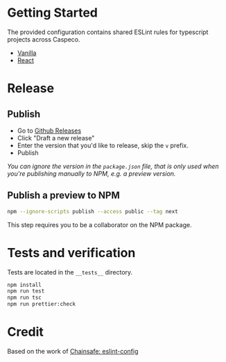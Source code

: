 # Getting Started

The provided configuration contains shared ESLint rules for typescript projects across Caspeco.

- [Vanilla](/configs/vanilla.md)
- [React](/configs/react.md)

# Release

## Publish

- Go to [Github Releases](https://github.com/Caspeco/eslint-config/releases)
- Click "Draft a new release"
- Enter the version that you'd like to release, skip the `v` prefix.
- Publish

_You can ignore the version in the `package.json` file, that is only used when you're publishing manually to NPM, e.g. a preview version._

## Publish a preview to NPM

```bash
npm --ignore-scripts publish --access public --tag next
```

This step requires you to be a collaborator on the NPM package.

# Tests and verification

Tests are located in the `__tests__` directory.

```bash
npm install
npm run test
npm run tsc
npm run prettier:check
```

# Credit

Based on the work of [Chainsafe: eslint-config](https://github.com/ChainSafe/eslint-config)
